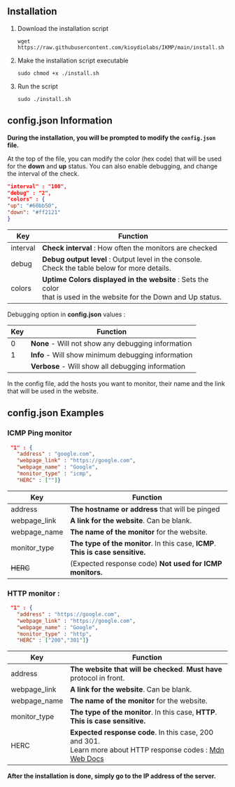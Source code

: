 ## Installation

1) Download the installation script
    ```shell
    wget https://raw.githubusercontent.com/kioydiolabs/IKMP/main/install.sh
    ```

2) Make the installation script executable
    ```shell
    sudo chmod +x ./install.sh
    ```
3) Run the script
    ```shell
    sudo ./install.sh
    ```
   
## config.json Information

**During the installation, you will be prompted to modify the `config.json` file.**

At the top of the file, you can modify the color (hex code) that will be used for the **down** and **up**
status. You can also enable debugging, and change the interval of the check.

```json
"interval" : "100",
"debug" : "2",
"colors" : {
"up": "#60bb50",
"down": "#ff2121"
}
```

| Key      | Function                                                                                                                |
|----------|-------------------------------------------------------------------------------------------------------------------------|
| interval | **Check interval** : How often the monitors are checked                                                                 |
| debug    | **Debug output level** : Output level in the console.<br/>Check the table below for more details.                       |
| colors   | **Uptime Colors displayed in the website** : Sets the color<br/>that is used in the website for the Down and Up status. |


Debugging option in **config.json** values :

| Key | Function                                           |
|-----|----------------------------------------------------|
| 0   | **None** - Will not show any debugging information |
| 1   | **Info** - Will show minimum debugging information |
|     | **Verbose** - Will show all debugging information  |

In the config file, add the hosts you want to monitor, their name and the link that will be used in the website.

## config.json Examples

### ICMP Ping monitor

```json
 "1" : {
   "address" : "google.com",
   "webpage_link" : "https://google.com",
   "webpage_name" : "Google",
   "monitor_type" : "icmp",
   "HERC" : [""]}
```

| Key          | Function                                                                         |
|--------------|----------------------------------------------------------------------------------|
| address      | **The hostname or address** that will be pinged                                      |
| webpage_link | **A link for the website**. Can be blank.                                            |
| webpage_name | **The name of the monitor** for the website.                                         |
| monitor_type | **The type of the monitor**. In this case, **ICMP**.<br/>**This is case sensitive.** |
| ~~HERC~~         | (Expected response code)   **Not used for ICMP monitors.**                       |

### HTTP monitor :
```json
 "1" : {
   "address" : "https://google.com",
   "webpage_link" : "https://google.com",
   "webpage_name" : "Google",
   "monitor_type" : "http",
   "HERC" : ["200","301"]}
```

| Key     | Function                                                                                                                                                               |
|---------|------------------------------------------------------------------------------------------------------------------------------------------------------------------------|
| address | **The website that will be checked**. **Must have** protocol in front.                                                                                                     |
| webpage_link | **A link for the website**. Can be blank.                                                                                                                                  |
| webpage_name | **The name of the monitor** for the website.                                                                                                                               |
| monitor_type | **The type of the monitor**. In this case, **HTTP**.<br/>**This is case sensitive.**                                                                                       |
| HERC    | **Expected response code**. In this case, 200 and 301.<br/>Learn more about HTTP response codes : [Mdn Web Docs](https://developer.mozilla.org/en-US/docs/Web/HTTP/Status) |



**After the installation is done, simply go to the IP address of the server.**